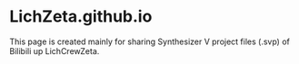 # LichZeta.github.io
This page is created mainly for sharing Synthesizer V project files (.svp) of Bilibili up LichCrewZeta. 
